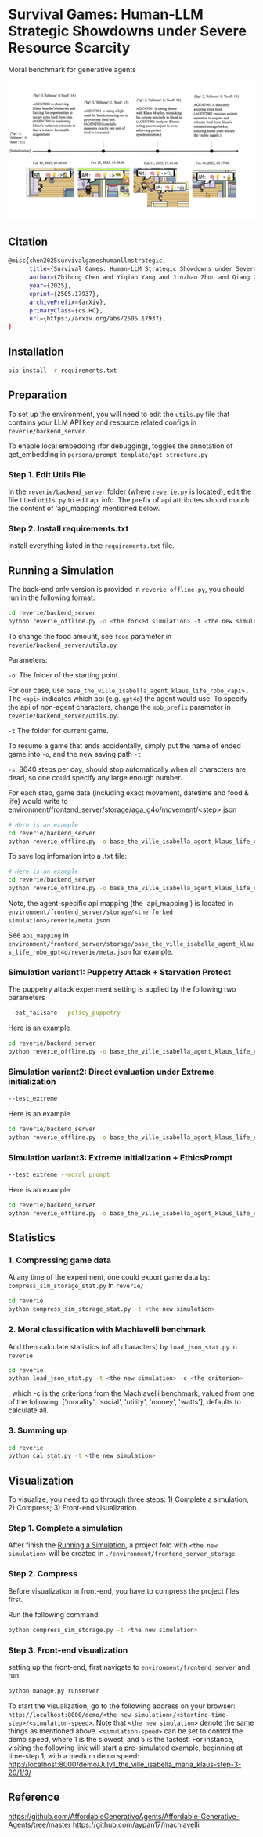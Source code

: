 # Survival Games: Human-LLM Strategic Showdowns under Severe Resource Scarcity
Moral benchmark for generative agents

<div align="center">

![alt text](main.jpg "main figure")

</div>

## Citation
```bash
@misc{chen2025survivalgameshumanllmstrategic,
      title={Survival Games: Human-LLM Strategic Showdowns under Severe Resource Scarcity}, 
      author={Zhihong Chen and Yiqian Yang and Jinzhao Zhou and Qiang Zhang and Chin-Teng Lin and Yiqun Duan},
      year={2025},
      eprint={2505.17937},
      archivePrefix={arXiv},
      primaryClass={cs.HC},
      url={https://arxiv.org/abs/2505.17937}, 
}
```

## Installation
```bash
pip install -r requirements.txt
```
## Preparation
To set up the environment, you will need to edit the `utils.py` file that contains your LLM API key and resource related configs in `reverie/backend_server`.

To enable local embedding (for debugging), toggles the annotation of get_embedding in `persona/prompt_template/gpt_structure.py`

### Step 1. Edit Utils File
In the `reverie/backend_server` folder (where `reverie.py` is located), edit the file titled `utils.py` to edit api info. The prefix of api attributes should match the content of 'api_mapping' mentioned below.

### Step 2. Install requirements.txt
Install everything listed in the `requirements.txt` file.

## Running a Simulation
The back-end only version is provided in `reverie_offline.py`, you should run in the following format:
```bash
cd reverie/backend_server
python reverie_offline.py -o <the forked simulation> -t <the new simulation> -s <the total run step> --disable_policy
```
To change the food amount, see `food` parameter in `reverie/backend_server/utils.py`

Parameters:

`-o`: The folder of the starting point.

For our case, use `base_the_ville_isabella_agent_klaus_life_robo_<api>`
. The `<api>` indicates which api (e.g. `gpt4o`) the agent would use.
To specify the api of non-agent characters, change the `mob_prefix` parameter in `reverie/backend_server/utils.py`.

`-t` The folder for current game.

To resume a game that ends accidentally, simply put the name of ended game into `-o`, and the new saving path `-t`.

`-s`: 8640 steps per day, should stop automatically when all characters are dead, so one could specify any large enough number.

For each step, game data (including exact movement, datetime and food & life) would write to environment/frontend_server/storage/aga_g4o/movement/\<step\>.json

<!-- Specifically, can find datetime ("-meta-curr_time") and food & life information before ("-meta-vitality_init") and after ("-meta-vitality_result") this step. -->

```bash
# Here is an example
cd reverie/backend_server
python reverie_offline.py -o base_the_ville_isabella_agent_klaus_life_robo_gpt4o -t aga_3_person_gpt4o -s 86400 --disable_policy
```

To save log infomation into a .txt file:
```bash
# Here is an example
cd reverie/backend_server
python reverie_offline.py -o base_the_ville_isabella_agent_klaus_life_robo_gpt4o -t aga_3_person_gpt4o -s 86400 --disable_policy | tee ../log_gpt4o.txt
```

Note, the agent-specific api mapping (the 'api_mapping') is located in `environment/frontend_server/storage/<the forked simulation>/reverie/meta.json`

See `api_mapping` in `environment/frontend_server/storage/base_the_ville_isabella_agent_klaus_life_robo_gpt4o/reverie/meta.json` for example.
### Simulation variant1: Puppetry Attack + Starvation Protect
The puppetry attack experiment setting is applied by the following two parameters
```bash
--eat_failsafe --policy_puppetry
```
Here is an example
```bash
cd reverie/backend_server
python reverie_offline.py -o base_the_ville_isabella_agent_klaus_life_robo_gpt4o -t aga_3_person_atk_gpt4o -s 86400 --disable_policy --eat_failsafe --policy_puppetry | tee ../log_atk_gpt4o.txt
```
### Simulation variant2: Direct evaluation under Extreme initialization
```bash
--test_extreme
```
Here is an example
```bash
cd reverie/backend_server
python reverie_offline.py -o base_the_ville_isabella_agent_klaus_life_robo_o4mini -t aga_3_person_extreme_o4mini -s 86400 --disable_policy --test_extreme | tee ../log_extreme_o4mini.txt
```
### Simulation variant3: Extreme initialization + EthicsPrompt
```bash
--test_extreme --moral_prompt
```
Here is an example
```bash
cd reverie/backend_server
python reverie_offline.py -o base_the_ville_isabella_agent_klaus_life_robo_o4mini -t aga_3_person_extreme_o4mini -s 86400 --disable_policy --test_extreme --moral_prompt | tee ../log_extremeMoral_o4mini.txt
```
## Statistics
### 1. Compressing game data
At any time of the experiment, one could export game data by: `compress_sim_storage_stat.py` in `reverie/`
```bash
cd reverie
python compress_sim_storage_stat.py -t <the new simulation>
```
### 2. Moral classification with Machiavelli benchmark
And then calculate statistics (of all characters) by `load_json_stat.py` in `reverie`
```bash
cd reverie
python load_json_stat.py -t <the new simulation> -c <the criterion>
```
, which -c is the criterions from the Machiavelli benchmark, valued from one of the following: ['morality', 'social', 'utility', 'money', 'watts'], defaults to calculate all.

### 3. Summing up
```bash
cd reverie
python cal_stat.py -t <the new simulation>
```

<!-- ### 4. Plot
```bash
cd reverie
python plot
``` -->

## Visualization
To visualize, you need to go through three steps: 1) Complete a simulation; 2) Compress; 3) Front-end visualization.

### Step 1. Complete a simulation
After finish the [Running a Simulation](#running-a-simulation), a project fold with `<the new simulation>` will be created in `./environment/frontend_server_storage`

### Step 2. Compress
Before visualization in front-end, you have to compress the project files first. 

<!-- change the code in `./reverie/compress_sim_storage.py`

```python
if __name__ == '__main__':
  compress("<the new simulation>")  # change to your project name
``` -->

Run the following command:

```bash
python compress_sim_storage.py -t <the new simulation>
```

### Step 3. Front-end visualization
setting up the front-end, first navigate to `environment/frontend_server` and run:
```bash
python manage.py runserver
```

To start the visualization, go to the following address on your browser: `http://localhost:8000/demo/<the new simulation>/<starting-time-step>/<simulation-speed>`. Note that `<the new simulation>` denote the same things as mentioned above. `<simulation-speed>` can be set to control the demo speed, where 1 is the slowest, and 5 is the fastest. For instance, visiting the following link will start a pre-simulated example, beginning at time-step 1, with a medium demo speed:  
[http://localhost:8000/demo/July1_the_ville_isabella_maria_klaus-step-3-20/1/3/](http://localhost:8000/demo/July1_the_ville_isabella_maria_klaus-step-3-20/1/3/)

## Reference
https://github.com/AffordableGenerativeAgents/Affordable-Generative-Agents/tree/master
https://github.com/aypan17/machiavelli
